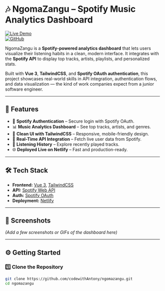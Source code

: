 # 🎶 NgomaZangu – Spotify Music Analytics Dashboard  

[![Live Demo](https://img.shields.io/badge/Demo-Live-green?style=flat&logo=netlify)](https://ngomazangu.netlify.app)  
[![GitHub](https://img.shields.io/badge/Repo-codewithAntony/ngomazangu-blue?style=flat&logo=github)](https://github.com/codewithAntony/ngomazangu)  

NgomaZangu is a **Spotify-powered analytics dashboard** that lets users visualize their listening habits in a clean, modern interface. It integrates with the **Spotify API** to display top tracks, artists, playlists, and personalized stats.  

Built with **Vue 3**, **TailwindCSS**, and **Spotify OAuth authentication**, this project showcases real-world skills in API integration, authentication flows, and data visualization — the kind of work companies expect from a junior software engineer.  

---

## 🚀 Features  

- 🔑 **Spotify Authentication** – Secure login with Spotify OAuth.  
- 📊 **Music Analytics Dashboard** – See top tracks, artists, and genres.  
- 🎨 **Clean UI with TailwindCSS** – Responsive, mobile-friendly design.  
- 🔄 **Real-Time API Integration** – Fetch live user data from Spotify.  
- 📅 **Listening History** – Explore recently played tracks.  
- 🌐 **Deployed Live on Netlify** – Fast and production-ready.  

---

## 🛠️ Tech Stack  

- **Frontend:** [Vue 3](https://vuejs.org/), [TailwindCSS](https://tailwindcss.com/)  
- **API:** [Spotify Web API](https://developer.spotify.com/documentation/web-api/)  
- **Auth:** [Spotify OAuth](https://developer.spotify.com/documentation/general/guides/authorization/)  
- **Deployment:** [Netlify](https://www.netlify.com/)  

---

## 📸 Screenshots  

*(Add a few screenshots or GIFs of the dashboard here)*  

---

## ⚙️ Getting Started  

### 1️⃣ Clone the Repository  
```bash
git clone https://github.com/codewithAntony/ngomazangu.git
cd ngomazangu
